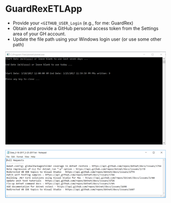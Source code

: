 # GuardRexETLApp

* Provide your `<GITHUB_USER_Login` (e.g., for me: GuardRex)
* Obtain and provide a GitHub personal access token from the Settings area of your GH account.
* Update the file path using your Windows login user (or use some other path)

![screenshot1](https://raw.githubusercontent.com/GuardRex/GuardRexETLApp/master/screenshot1.png)

![screenshot2](https://raw.githubusercontent.com/GuardRex/GuardRexETLApp/master/screenshot2.png)


